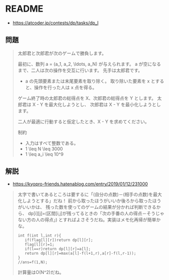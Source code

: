 # README
- <https://atcoder.jp/contests/dp/tasks/dp_l>

## 問題
>太郎君と次郎君が次のゲームで勝負します。
>
>最初に、数列 a = (a_1, a_2, \ldots, a_N) が与えられます。
>a が空になるまで、二人は次の操作を交互に行います。
>先手は太郎君です。
>
>* a の先頭要素または末尾要素を取り除く。
>  取り除いた要素を x とすると、操作を行った人は x 点を得る。
>
>ゲーム終了時の太郎君の総得点を X、次郎君の総得点を Y とします。
>太郎君は X - Y を最大化しようとし、
>次郎君は X - Y を最小化しようとします。
>
>二人が最適に行動すると仮定したとき、X - Y を求めてください。
>
>制約
>
>* 入力はすべて整数である。
>* 1 \leq N \leq 3000
>* 1 \leq a_i \leq 10^9

## 解説
- <https://kyopro-friends.hatenablog.com/entry/2019/01/12/231000>

>太字で書いてあるところは要するに「(自分の点数)－(相手の点数)を最大化しようとする」だね！
>前から取ったほうがいいか後ろから取ったほうがいいかは、
>残った数を使ってのゲームの結果が分かれば判断できるから、
>dp[i][j]=(区間[i,j]が残ってるときの「次の手番の人の得点－そうじゃない方の人の得点」)
>とすればよさそうだね。実装はメモ化再帰が簡単かな。
>
>```
>int f(int l,int r){
>    if(flag[l][r])return dp[l][r];
>    flag[l][r]=1;
>    if(l==r)return dp[l][r]=a[l];
>    return dp[l][r]=max(a[l]-f(l+1,r),a[r]-f(l,r-1));
>}
>//ans=f(1,N);
>```
>
>計算量はO(N^2)だね。
